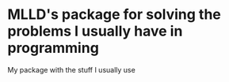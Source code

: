 # MLLD's package for solving the problems I usually have in programming
My package with the stuff I usually use
